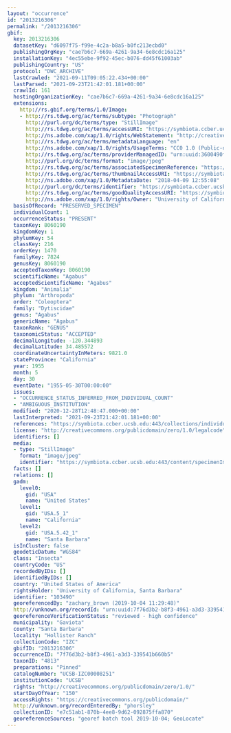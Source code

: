 ```yaml
---
layout: "occurrence"
id: "2013216306"
permalink: "/2013216306"
gbif:
  key: 2013216306
  datasetKey: "d6097f75-f99e-4c2a-b8a5-b0fc213ecbd0"
  publishingOrgKey: "cae7b6c7-669a-4261-9a34-6e8cdc16a125"
  installationKey: "4ec55ebe-9f92-45ec-b076-dd45f61003ab"
  publishingCountry: "US"
  protocol: "DWC_ARCHIVE"
  lastCrawled: "2021-09-11T09:05:22.434+00:00"
  lastParsed: "2021-09-23T21:42:01.181+00:00"
  crawlId: 161
  hostingOrganizationKey: "cae7b6c7-669a-4261-9a34-6e8cdc16a125"
  extensions:
    http://rs.gbif.org/terms/1.0/Image:
    - http://rs.tdwg.org/ac/terms/subtype: "Photograph"
      http://purl.org/dc/terms/type: "StillImage"
      http://rs.tdwg.org/ac/terms/accessURI: "https://symbiota.ccber.ucsb.edu:443/content/specimenImages/UCSB_IZC/UCSB-IZC00008/UCSB-IZC00008251_lg.jpg"
      http://ns.adobe.com/xap/1.0/rights/WebStatement: "http://creativecommons.org/publicdomain/zero/1.0/"
      http://rs.tdwg.org/ac/terms/metadataLanguage: "en"
      http://ns.adobe.com/xap/1.0/rights/UsageTerms: "CC0 1.0 (Public-domain)"
      http://rs.tdwg.org/ac/terms/providerManagedID: "urn:uuid:3600490f-8224-41f1-9d1c-d33565b43f5c"
      http://purl.org/dc/terms/format: "image/jpeg"
      http://rs.tdwg.org/ac/terms/associatedSpecimenReference: "https://symbiota.ccber.ucsb.edu:443/collections/individual/index.php?occid=103490"
      http://rs.tdwg.org/ac/terms/thumbnailAccessURI: "https://symbiota.ccber.ucsb.edu:443/content/specimenImages/UCSB_IZC/UCSB-IZC00008/UCSB-IZC00008251_tn.jpg"
      http://ns.adobe.com/xap/1.0/MetadataDate: "2018-04-09 12:55:08"
      http://purl.org/dc/terms/identifier: "https://symbiota.ccber.ucsb.edu:443/content/specimenImages/UCSB_IZC/UCSB-IZC00008/UCSB-IZC00008251_lg.jpg"
      http://rs.tdwg.org/ac/terms/goodQualityAccessURI: "https://symbiota.ccber.ucsb.edu:443/content/specimenImages/UCSB_IZC/UCSB-IZC00008/UCSB-IZC00008251.jpg"
      http://ns.adobe.com/xap/1.0/rights/Owner: "University of California, Santa Barbara"
  basisOfRecord: "PRESERVED_SPECIMEN"
  individualCount: 1
  occurrenceStatus: "PRESENT"
  taxonKey: 8060190
  kingdomKey: 1
  phylumKey: 54
  classKey: 216
  orderKey: 1470
  familyKey: 7824
  genusKey: 8060190
  acceptedTaxonKey: 8060190
  scientificName: "Agabus"
  acceptedScientificName: "Agabus"
  kingdom: "Animalia"
  phylum: "Arthropoda"
  order: "Coleoptera"
  family: "Dytiscidae"
  genus: "Agabus"
  genericName: "Agabus"
  taxonRank: "GENUS"
  taxonomicStatus: "ACCEPTED"
  decimalLongitude: -120.344893
  decimalLatitude: 34.485572
  coordinateUncertaintyInMeters: 9821.0
  stateProvince: "California"
  year: 1955
  month: 5
  day: 30
  eventDate: "1955-05-30T00:00:00"
  issues:
  - "OCCURRENCE_STATUS_INFERRED_FROM_INDIVIDUAL_COUNT"
  - "AMBIGUOUS_INSTITUTION"
  modified: "2020-12-28T12:48:47.000+00:00"
  lastInterpreted: "2021-09-23T21:42:01.181+00:00"
  references: "https://symbiota.ccber.ucsb.edu:443/collections/individual/index.php?occid=103490"
  license: "http://creativecommons.org/publicdomain/zero/1.0/legalcode"
  identifiers: []
  media:
  - type: "StillImage"
    format: "image/jpeg"
    identifier: "https://symbiota.ccber.ucsb.edu:443/content/specimenImages/UCSB_IZC/UCSB-IZC00008/UCSB-IZC00008251_lg.jpg"
  facts: []
  relations: []
  gadm:
    level0:
      gid: "USA"
      name: "United States"
    level1:
      gid: "USA.5_1"
      name: "California"
    level2:
      gid: "USA.5.42_1"
      name: "Santa Barbara"
  isInCluster: false
  geodeticDatum: "WGS84"
  class: "Insecta"
  countryCode: "US"
  recordedByIDs: []
  identifiedByIDs: []
  country: "United States of America"
  rightsHolder: "University of California, Santa Barbara"
  identifier: "103490"
  georeferencedBy: "zachary_brown (2019-10-04 11:29:48)"
  http://unknown.org/recordId: "urn:uuid:7f76d3b2-b8f3-4961-a3d3-339541b660b5"
  georeferenceVerificationStatus: "reviewed - high confidence"
  municipality: "Gaviota"
  county: "Santa Barbara"
  locality: "Hollister Ranch"
  collectionCode: "IZC"
  gbifID: "2013216306"
  occurrenceID: "7f76d3b2-b8f3-4961-a3d3-339541b660b5"
  taxonID: "4813"
  preparations: "Pinned"
  catalogNumber: "UCSB-IZC00008251"
  institutionCode: "UCSB"
  rights: "http://creativecommons.org/publicdomain/zero/1.0/"
  startDayOfYear: "150"
  accessRights: "https://creativecommons.org/publicdomain/"
  http://unknown.org/recordEnteredBy: "phorsley"
  collectionID: "e7c51ab1-870b-4ee8-9d62-092875ffa870"
  georeferenceSources: "georef batch tool 2019-10-04; GeoLocate"
---
```

